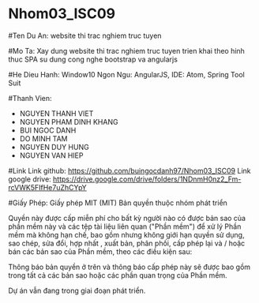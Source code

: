 # Nhom03_ISC09

#Ten Du An: website thi trac nghiem truc tuyen

#Mo Ta: Xay dung website thi trac nghiem truc tuyen trien khai theo hinh thuc SPA su dung cong nghe bootstrap va angularjs 

#He Dieu Hanh: Window10 Ngon Ngu: AngularJS, IDE: Atom, Spring Tool Suit

#Thanh Vien: 
- NGUYEN THANH VIET
- NGUYEN PHAM DINH KHANG
- BUI NGOC DANH
- DO MINH TAM
- NGUYEN DUY HUNG
- NGUYEN VAN HIEP

#Link
Link github: https://github.com/buingocdanh97/Nhom03_ISC09
Link google drive: https://drive.google.com/drive/folders/1NDnmH0nz2_Fm-rcVWK5FIfHe7uZhCYpY

#Giấy Phép:
Giấy phép MIT (MIT)
Bản quyền thuộc nhóm phát triển

Quyền này được cấp miễn phí cho bất kỳ người nào có được bản sao của phần mềm này và các tệp tài liệu liên quan ("Phần mềm") để xử lý Phần mềm mà không hạn chế, bao gồm nhưng không giới hạn quyền sử dụng, sao chép, sửa đổi, hợp nhất , xuất bản, phân phối, cấp phép lại và / hoặc bán các bản sao của Phần mềm, theo các điều kiện sau:

Thông báo bản quyền ở trên và thông báo cấp phép này sẽ được bao gồm trong tất cả các bản sao hoặc các phần quan trọng của Phần mềm.

Dự án vẫn đang trong giai đoạn phát triển.


